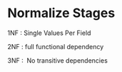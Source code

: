 # Normalize Stages 
1NF : Single Values Per Field

2NF : full functional dependency

3NF :  No transitive dependencies